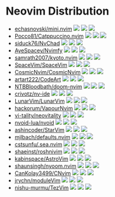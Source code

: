 # Neovim Distribution

- [echasnovski/mini.nvim](https://github.com/echasnovski/mini.nvim) ![](https://img.shields.io/github/stars/echasnovski/mini.nvim) ![](https://img.shields.io/github/last-commit/echasnovski/mini.nvim) ![](https://img.shields.io/github/commit-activity/y/echasnovski/mini.nvim)
- [Pocco81/Catppuccino.nvim](https://github.com/Pocco81/Catppuccino.nvim) ![](https://img.shields.io/github/stars/Pocco81/Catppuccino.nvim) ![](https://img.shields.io/github/last-commit/Pocco81/Catppuccino.nvim) ![](https://img.shields.io/github/commit-activity/y/Pocco81/Catppuccino.nvim)
- [siduck76/NvChad](https://github.com/siduck76/NvChad) ![](https://img.shields.io/github/stars/siduck76/NvChad) ![](https://img.shields.io/github/last-commit/siduck76/NvChad) ![](https://img.shields.io/github/commit-activity/y/siduck76/NvChad)
- [AyeSpacey/Nvimfy](https://github.com/AyeSpacey/Nvimfy) ![](https://img.shields.io/github/stars/AyeSpacey/Nvimfy) ![](https://img.shields.io/github/last-commit/AyeSpacey/Nvimfy) ![](https://img.shields.io/github/commit-activity/y/AyeSpacey/Nvimfy)
- [samrath2007/kyoto.nvim](https://github.com/samrath2007/kyoto.nvim) ![](https://img.shields.io/github/stars/samrath2007/kyoto.nvim) ![](https://img.shields.io/github/last-commit/samrath2007/kyoto.nvim) ![](https://img.shields.io/github/commit-activity/y/samrath2007/kyoto.nvim)
- [SpaceVim/SpaceVim](https://github.com/SpaceVim/SpaceVim) ![](https://img.shields.io/github/stars/SpaceVim/SpaceVim) ![](https://img.shields.io/github/last-commit/SpaceVim/SpaceVim) ![](https://img.shields.io/github/commit-activity/y/SpaceVim/SpaceVim)
- [CosmicNvim/CosmicNvim](https://github.com/CosmicNvim/CosmicNvim) ![](https://img.shields.io/github/stars/CosmicNvim/CosmicNvim) ![](https://img.shields.io/github/last-commit/CosmicNvim/CosmicNvim) ![](https://img.shields.io/github/commit-activity/y/CosmicNvim/CosmicNvim)
- [artart222/CodeArt](https://github.com/artart222/CodeArt) ![](https://img.shields.io/github/stars/artart222/CodeArt) ![](https://img.shields.io/github/last-commit/artart222/CodeArt) ![](https://img.shields.io/github/commit-activity/y/artart222/CodeArt)
- [NTBBloodbath/doom-nvim](https://github.com/NTBBloodbath/doom-nvim) ![](https://img.shields.io/github/stars/NTBBloodbath/doom-nvim) ![](https://img.shields.io/github/last-commit/NTBBloodbath/doom-nvim) ![](https://img.shields.io/github/commit-activity/y/NTBBloodbath/doom-nvim)
- [crivotz/nv-ide](https://github.com/crivotz/nv-ide) ![](https://img.shields.io/github/stars/crivotz/nv-ide) ![](https://img.shields.io/github/last-commit/crivotz/nv-ide) ![](https://img.shields.io/github/commit-activity/y/crivotz/nv-ide)
- [LunarVim/LunarVim](https://github.com/LunarVim/LunarVim) ![](https://img.shields.io/github/stars/LunarVim/LunarVim) ![](https://img.shields.io/github/last-commit/LunarVim/LunarVim) ![](https://img.shields.io/github/commit-activity/y/LunarVim/LunarVim)
- [hackorum/VapourNvim](https://github.com/hackorum/VapourNvim) ![](https://img.shields.io/github/stars/hackorum/VapourNvim) ![](https://img.shields.io/github/last-commit/hackorum/VapourNvim) ![](https://img.shields.io/github/commit-activity/y/hackorum/VapourNvim)
- [vi-tality/neovitality](https://github.com/vi-tality/neovitality) ![](https://img.shields.io/github/stars/vi-tality/neovitality) ![](https://img.shields.io/github/last-commit/vi-tality/neovitality) ![](https://img.shields.io/github/commit-activity/y/vi-tality/neovitality)
- [nvoid-lua/nvoid](https://github.com/nvoid-lua/nvoid) ![](https://img.shields.io/github/stars/nvoid-lua/nvoid) ![](https://img.shields.io/github/last-commit/nvoid-lua/nvoid) ![](https://img.shields.io/github/commit-activity/y/nvoid-lua/nvoid)
- [ashincoder/StarVim](https://github.com/ashincoder/StarVim) ![](https://img.shields.io/github/stars/ashincoder/StarVim) ![](https://img.shields.io/github/last-commit/ashincoder/StarVim) ![](https://img.shields.io/github/commit-activity/y/ashincoder/StarVim)
- [mjlbach/defaults.nvim](https://github.com/mjlbach/defaults.nvim) ![](https://img.shields.io/github/stars/mjlbach/defaults.nvim) ![](https://img.shields.io/github/last-commit/mjlbach/defaults.nvim) ![](https://img.shields.io/github/commit-activity/y/mjlbach/defaults.nvim)
- [cstsunfu/.sea.nvim](https://github.com/cstsunfu/.sea.nvim) ![](https://img.shields.io/github/stars/cstsunfu/.sea.nvim) ![](https://img.shields.io/github/last-commit/cstsunfu/.sea.nvim) ![](https://img.shields.io/github/commit-activity/y/cstsunfu/.sea.nvim)
- [shaeinst/roshnivim](https://github.com/shaeinst/roshnivim) ![](https://img.shields.io/github/stars/shaeinst/roshnivim) ![](https://img.shields.io/github/last-commit/shaeinst/roshnivim) ![](https://img.shields.io/github/commit-activity/y/shaeinst/roshnivim)
- [kabinspace/AstroVim](https://github.com/kabinspace/AstroVim) ![](https://img.shields.io/github/stars/kabinspace/AstroVim) ![](https://img.shields.io/github/last-commit/kabinspace/AstroVim) ![](https://img.shields.io/github/commit-activity/y/kabinspace/AstroVim)
- [shaunsingh/nyoom.nvim](https://github.com/shaunsingh/nyoom.nvim) ![](https://img.shields.io/github/stars/shaunsingh/nyoom.nvim) ![](https://img.shields.io/github/last-commit/shaunsingh/nyoom.nvim) ![](https://img.shields.io/github/commit-activity/y/shaunsingh/nyoom.nvim)
- [CanKolay3499/CNvim](https://github.com/CanKolay3499/CNvim) ![](https://img.shields.io/github/stars/CanKolay3499/CNvim) ![](https://img.shields.io/github/last-commit/CanKolay3499/CNvim) ![](https://img.shields.io/github/commit-activity/y/CanKolay3499/CNvim)
- [jrychn/moduleVim](https://github.com/jrychn/moduleVim) ![](https://img.shields.io/github/stars/jrychn/moduleVim) ![](https://img.shields.io/github/last-commit/jrychn/moduleVim) ![](https://img.shields.io/github/commit-activity/y/jrychn/moduleVim)
- [nishu-murmu/TezVim](https://github.com/nishu-murmu/TezVim) ![](https://img.shields.io/github/stars/nishu-murmu/TezVim) ![](https://img.shields.io/github/last-commit/nishu-murmu/TezVim) ![](https://img.shields.io/github/commit-activity/y/nishu-murmu/TezVim)

